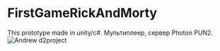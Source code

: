 # FirstGameRickAndMorty

This prototype made in unity/c#. Мультиплеер, сервер Photon PUN2.
![Andrew d2project](https://user-images.githubusercontent.com/93401804/139486749-89f02a98-e6d3-45b8-b3fc-f32a5f427e54.jpg)
